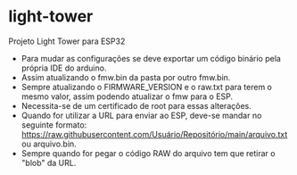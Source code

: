 # light-tower
Projeto Light Tower para ESP32

- Para mudar as configurações se deve exportar um código binário pela própria IDE do arduino.
- Assim atualizando o fmw.bin da pasta por outro fmw.bin.
- Sempre atualizando o FIRMWARE_VERSION e o raw.txt para terem o mesmo valor, assim podendo atualizar o fmw para o ESP.
- Necessita-se de um certificado de root para essas alterações.
- Quando for utilizar a URL para enviar ao ESP, deve-se mandar no seguinte formato: https://raw.githubusercontent.com/Usuário/Repositório/main/arquivo.txt ou arquivo.bin.
- Sempre quando for pegar o código RAW do arquivo tem que retirar o "blob" da URL.
